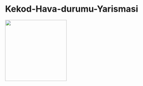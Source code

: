 # Kekod-Hava-durumu-Yarismasi
<img src="https://user-images.githubusercontent.com/62643822/130993288-dd88d0b9-2022-44e3-a44e-43ce0386ab19.png" width="200"/>
